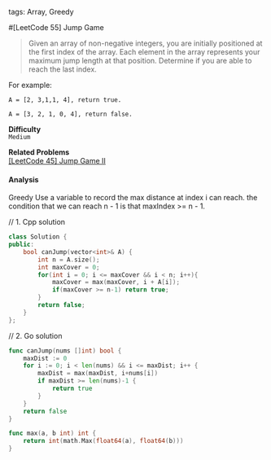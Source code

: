 tags: Array, Greedy

#[LeetCode 55] Jump Game
>Given an array of non-negative integers, you are initially positioned at the first index of the array.
Each element in the array represents your maximum jump length at that position.
Determine if you are able to reach the last index.

For example:

    A = [2, 3,1,1, 4], return true.

    A = [3, 2, 1, 0, 4], return false.

**Difficulty**  
`Medium`

**Related Problems**  
[[LeetCode 45]  Jump Game II]()

#### Analysis 
Greedy
Use a variable to record the max distance at index i can reach.
the condition that we can reach n - 1 is that maxIndex >= n - 1.


// 1. Cpp solution 

```cpp
class Solution {
public:
    bool canJump(vector<int>& A) {
        int n = A.size();
        int maxCover = 0;
        for(int i = 0; i <= maxCover && i < n; i++){
            maxCover = max(maxCover, i + A[i]);
            if(maxCover >= n-1) return true;
        }
        return false;
    }
};
```

// 2. Go solution
```go
func canJump(nums []int) bool {
    maxDist := 0
    for i := 0; i < len(nums) && i <= maxDist; i++ {
        maxDist = max(maxDist, i+nums[i])
        if maxDist >= len(nums)-1 {
            return true
        }
    }
    return false
}

func max(a, b int) int {
    return int(math.Max(float64(a), float64(b)))
}
```
